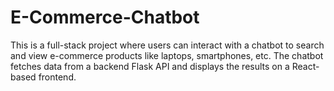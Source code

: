 # E-Commerce-Chatbot
This is a full-stack project where users can interact with a chatbot to search and view e-commerce products like laptops, smartphones, etc. The chatbot fetches data from a backend Flask API and displays the results on a React-based frontend.
